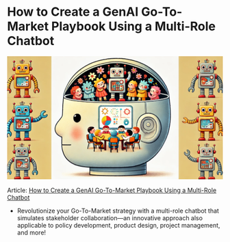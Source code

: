 # How to Create a GenAI Go-To-Market Playbook Using a Multi-Role Chatbot

<banner class="page-header" role="banner">
  <img src="../assets/images/schizoBot.webp" alt="Banner Image" style="">
</banner>

Article: [How to Create a GenAI Go-To-Market Playbook Using a Multi-Role Chatbot](https://kaihuchen.github.io/articles/SchizoBot/)
  - Revolutionize your Go-To-Market strategy with a multi-role chatbot that simulates stakeholder collaboration—an innovative approach also applicable to policy development, product design, project management, and more!
